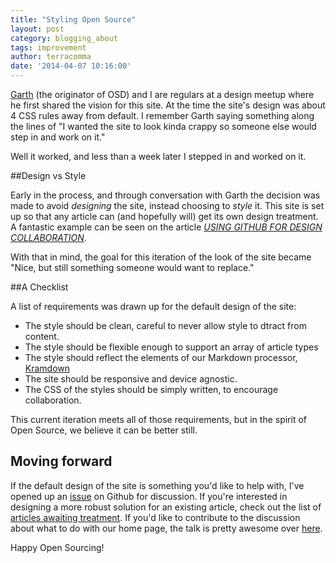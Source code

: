 ```yaml
---
title: "Styling Open Source"
layout: post
category: blogging_about
tags: improvement
author: terracomma
date: '2014-04-07 10:16:00'
---
```


[Garth][garth] (the originator of OSD) and I are regulars at a design meetup where he first shared the vision for this site.
At the time the site's design was about 4 CSS rules away from default. I remember Garth saying something along the lines of
"I wanted the site to look kinda crappy so someone else would step in and work on it."

Well it worked, and less than a week later I stepped in and worked on it.

##Design vs Style

Early in the process, and through conversation with Garth the decision was made to avoid *designing* the site,
instead choosing to *style* it. This site is set up so that any article can (and hopefully will) get its own
design treatment. A fantastic example can be seen on the article [*USING GITHUB FOR DESIGN COLLABORATION*][ex].

With that in mind, the goal for this iteration of the look of the site became
"Nice, but still something someone would want to replace."

##A Checklist

A list of requirements was drawn up for the default design of the site:

- The style should be clean, careful to never allow style to dtract from content.
- The style should be flexible enough to support an array of article types
- The style should reflect the elements of our Markdown processor, [Kramdown][kd]
- The site should be responsive and device agnostic.
- The CSS of the styles should be simply written, to encourage collaboration.


This current iteration meets all of those requirements, but in the spirit of Open Source, we believe it can be better still.

## Moving forward

If the default design of the site is something you'd like to help with, I've opened up an [issue][stylethread] on Github
for discussion. If you're interested in designing a more robust solution for an existing article, check out the list of
[articles awaiting treatment][articles]. If you'd like to contribute to the discussion about what to do with our home page,
the talk is pretty awesome over [here][homepage].

Happy Open Sourcing!

[garth]: http://www.garthdb.com/
[ex]: /blogging_about/using-github-for-design-collaboration/
[kd]: http://kramdown.gettalong.org/
[stylethread]: https://github.com/designopen/designopen.github.io/issues/86
[articles]: https://github.com/designopen/designopen.github.io/issues?labels=post+design&page=1&state=open
[homepage]: https://github.com/designopen/designopen.github.io/issues/85
